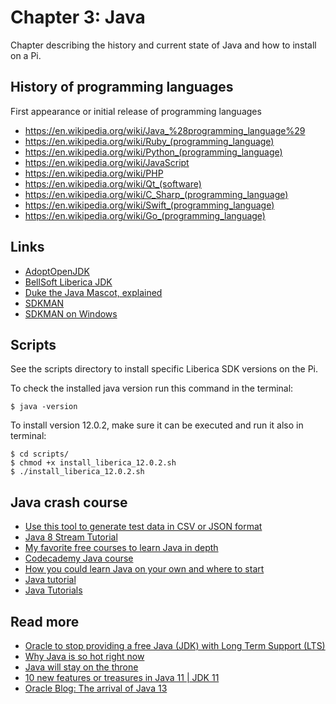 # Chapter 3: Java
Chapter describing the history and current state of Java and how to install on a Pi.

## History of programming languages
First appearance or initial release of programming languages
* https://en.wikipedia.org/wiki/Java_%28programming_language%29
* https://en.wikipedia.org/wiki/Ruby_(programming_language)
* https://en.wikipedia.org/wiki/Python_(programming_language)
* https://en.wikipedia.org/wiki/JavaScript
* https://en.wikipedia.org/wiki/PHP
* https://en.wikipedia.org/wiki/Qt_(software)
* https://en.wikipedia.org/wiki/C_Sharp_(programming_language)
* https://en.wikipedia.org/wiki/Swift_(programming_language)
* https://en.wikipedia.org/wiki/Go_(programming_language)

## Links
* [AdoptOpenJDK](https://adoptopenjdk.net/)
* [BellSoft Liberica JDK](https://bell-sw.com/)
* [Duke the Java Mascot, explained](https://jaxenter.com/duke-the-java-mascot-explained-118397.html)
* [SDKMAN](https://sdkman.io/)
* [SDKMAN on Windows](https://ngeor.com/2019/12/07/sdkman-windows.html)

## Scripts
See the scripts directory to install specific Liberica SDK versions on the Pi.

To check the installed java version run this command in the terminal:

```
$ java -version
```

To install version 12.0.2, make sure it can be executed and run it also in terminal:

```
$ cd scripts/
$ chmod +x install_liberica_12.0.2.sh
$ ./install_liberica_12.0.2.sh
```

## Java crash course
* [Use this tool to generate test data in CSV or JSON format](http://www.convertcsv.com/generate-test-data.htm)
* [Java 8 Stream Tutorial](https://winterbe.com/posts/2014/07/31/java8-stream-tutorial-examples/)
* [My favorite free courses to learn Java in depth](https://medium.com/javarevisited/10-free-courses-to-learn-java-in-2019-22d1f33a3915)
* [Codecademy Java course](https://www.codecademy.com/catalog/language/java)
* [How you could learn Java on your own and where to start](https://jaxenter.com/learning-java-159740.html)
* [Java tutorial](http://tutorials.jenkov.com/java/index.html)
* [Java Tutorials](https://howtodoinjava.com/)

## Read more
* [Oracle to stop providing a free Java (JDK) with Long Term Support (LTS)](https://react-etc.net/entry/oracle-to-stop-providing-a-free-java-jdk-with-long-term-support-lts)
* [Why Java is so hot right now](https://developers.redhat.com/blog/2019/09/05/why-java-is-so-hot-right-now/)
* [Java will stay on the throne](https://jaxlondon.com/blog/java-core-languages/java-will-stay-on-the-throne)
* [10 new features or treasures in Java 11 | JDK 11](https://codinginfinite.com/ten-features-java-jdk-11/)
* [Oracle Blog: The arrival of Java 13](https://blogs.oracle.com/java-platform-group/the-arrival-of-java-13)
